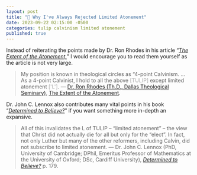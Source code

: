```yaml
---
layout: post
title: "🌷 Why I've Always Rejected Limited Atonement" 
date: 2023-09-22 02:15:00 -0500
categories: tulip calvinism limited atonement
published: true
---
```


Instead of reiterating the points made by Dr. Ron Rhodes in his article &ldquo;[*The Extent of the Atonement,*](https://www.ronrhodes.org/the-extent-of-the-atonement)&rdquo; I would encourage you to read them yourself as the article is not very large.

> My position is known in theological circles as “4-point Calvinism. ... As a 4-point Calvinist, I hold to all the above <span style="color:#A8A8A8">[TULIP]</span> except limited atonement <span style="color:#A8A8A8">['L']</span>. &mdash; [Dr. Ron Rhodes (Th.D., Dallas Theological Seminary)](https://youtu.be/Efc5MA2Vtu4), [The Extent of the Atonement](https://www.ronrhodes.org/the-extent-of-the-atonement).

Dr. John C. Lennox also contributes many vital points in his book &ldquo;[*Determined to Believe?*]()&rdquo; if you want something more in-depth an expansive.

> All of this invalidates the L of TULIP – “limited atonement” –
the view that Christ did not actually die for all but only for the “elect”.
In fact, not only Luther but many of the other reformers, including
Calvin, did not subscribe to limited atonement. &mdash; Dr. John C. Lennox (PhD, University of Cambridge; DPhil, Emeritus Professor of Mathematics at the University of Oxford; DSc, Cardiff University), [*Determined to Believe?*]() p. 179.

<!-- "🌷 “My position is known in theological circles as “4-point Calvinism.”” — Dr. Ron Rhodes. Is He Correct To Drop The 'L' From TULIP?" -->

<!-- Reformed theology contains a majority position known as orthodox Calvinism, and a minority view which posits a moderate position, often referred to as moderate Calvinism. This nuanced perspective deviates from the conventional doctrine of limited atonement and instead favors a libertarian conception of free will, as opposed to the prevailing view of [freedom of inclination](https://youtu.be/kSgYJbXGb04?t=55). In this regard, there are few individuals better equipped than Dr. Ron Rhodes to articulate and defend this stance with precision and clarity. -->

<!-- > My position is known in theological circles as “4-point Calvinism. ... As a 4-point Calvinist, I hold to all the above <span style="color:#A8A8A8">[TULIP]</span> except limited atonement <span style="color:#A8A8A8">['L']</span>. &mdash; [Dr. Ron Rhodes (Th.D., Dallas Theological Seminary)](https://youtu.be/Efc5MA2Vtu4), <span style="font-weight:bold;color:#FBB917;">4-point Moderate Calvinist</span>, [The Extent of the Atonement—Limited Atonement versus Unlimited Atonement](https://www.ronrhodes.org/the-extent-of-the-atonement). -->

<!-- As for who will defend the majority orthodox Calvinist position, I will be pulling from a wide body of <a href="#cite">sources</a> to verify if Rhodes has been answered. -->

<!-- <a name="contents" style="font-size:2.1em;color:black;">Contents</a>

- I. <a href="#freedom">Freedom Of Inclination</a>
- II. <a href="#atonement">Whosoever Believes</a>
    - 2.1 <a href="#John3:16">John 3:16</a>
        - 2.1.1 <a href="#2.1.1">Commentary</a>

<a name="freedom" href="#contents" style="font-size:2.1em">🌷 I. Freedom Of Inclination</a> -->

<!-- The focal point of this article is a comparison between Limited and Unlimited Atonement; nonetheless, it is of utmost importance to accurately convey the Calvinistic perspective on free will. It has been observed that numerous individuals tend to misconstrue this notion. It is pertinent to note that the charts presented herein are derived from Sproul's authoritative work ["Chosen by God."](https://amzn.to/42w1i9y) -->

<!-- > Every person who's ever been a Calvinist that I know of in history, has affirmed without reservation, that we are moral agents. We are volitional creatures that God has made; each one of us with a mind, with a heart, with affections, and with a will. &mdash; [Dr. R. C. Sproul (Ph.D., Whitefield Theological Seminary)](https://youtu.be/kSgYJbXGb04?t=55), <span style="font-weight:bold;color:#3EA055;">5-point Orthodox Calvinist</span>. -->

<!-- |Pre-Fall|Post-Fall|
|:-:|:-:|
|<span style="font-weight:bold;color:#3EA055;">Able to sin</span>|<span style="font-weight:bold;color:#3EA055;">Able to sin</span>|
|<span style="font-weight:bold;color:#3EA055;">Able to not sin</span>|Able to not sin|
|Unable to not sin|<span style="font-weight:bold;color:#3EA055;">Unable to not sin</span>|
|Unable to sin|Unable to sin|

|Reborn|Glorified|
|:-:|:-:|
|<span style="font-weight:bold;color:#3EA055;">Able to sin</span>|Able to sin|
|<span style="font-weight:bold;color:#3EA055;">Able to not sin</span>|<span style="font-weight:bold;color:#3EA055;">Able to not sin</span>|
|Unable to not sin|Unable to not sin|
|Unable to sin|<span style="font-weight:bold;color:#3EA055;">Unable to sin</span>| -->

<!-- > Unless it <span style="color:#A8A8A8">[your will]</span> has no bias to either side it's not truly free. Calvinism teaches that your desires are only wicked continuously in your fallen condition. They <span style="color:#A8A8A8">[Arminians]</span> would say then "Well your will isn't free," I'd say "Well it's free from coercion, but what it's not free from is you," because when I choose something I choose what I want, and if what I want is corrupt, then my choice will be corrupt. That's why I have to be changed, inside of me, for my will to choose the things of God. &mdash; [Dr. R. C. Sproul (Ph.D., Whitefield Theological Seminary)](https://youtu.be/kSgYJbXGb04?t=209), <span style="font-weight:bold;color:#3EA055;">5-point Orthodox Calvinist</span>. -->

<!-- <a name="atonement" href="#contents" style="font-size:2.1em">🌷 II. Whosoever Believes</a> -->


<!-- - <a name="John3:16" href="#contents" style="font-size:1.6em;">🌸 2.1 John 3:16</a>

    > “For God so loved the world, that He gave His only begotten Son, <span style="font-weight:bold;color:orangered;">that <span style="font-size:1.2em;color:red;">whoever believes</span></span> in Him shall not perish, but have eternal life. &mdash; John 3:16 LSB (Legacy Standard Bible) -->

<!-- - <a name="2.1.1" href="#contents" style="font-size:1.4em;">🌸 2.1.1 Commentary</a>

    Ron Rhodes seems to go in-depth about the Greek word for whole, but I think it is clear that no one from either side is contesting that. The real issue is how *"whoever believes"* is to be understood. Logically, we all agree that there is a group who makes it to heaven by God's grace, and a group which does not.

    It's clear that *"whoever believes"* is not the whole world, but a subset of people in the world. From this point onward, those within orthodoxy could easily say, that those who answer the effectual call are those who would believe, because they were predestined to and that is how God showed his love to the world, by saving a subset of people out of it.

    Rhodes points out correctly that the context shows, in vv. 14-15, that <span style="font-style:italic:bold;color:#828282;">&ldquo;John 3:16 cannot be divorced from verses 14-15, wherein Christ alludes to Numbers 21 with its discussion of Moses setting up the brazen serpent in the camp of Israel, so that if “any man” looked to it, he experienced physical deliverance. In verse 15 Christ applies the story spiritually when He says that “whosoever” believes on the uplifted Son of Man shall experience spiritual deliverance.&rdquo;</span> &mdash; [Dr. Ron Rhodes (Th.D., Dallas Theological Seminary), The Extent of the Atonement](https://www.ronrhodes.org/the-extent-of-the-atonement), <span style="font-weight:bold;color:#FBB917;">4-point Moderate Calvinist</span>.

    However, no one is debating that. We all believe this, the question is, is the subset of *"whoever believes"* doing so because they are elect? You might be saying to yourself, but he said *"any man,"* to which I would reply, of those who were not killed by poisonous serpents initially, before being given the chance to look upon the bronze serpent.

    > So Yahweh sent fiery serpents among the people, and they bit the people so that many people of Israel died. &mdash; Num. 21:6

    Furthermore, of those who survived, there were some who still did not repent even though the cure rate was 100%. Thus, &ldquo;any man&rdquo; is not &ldquo;every man&rdquo; by observation.

    > What is left unstated in this narrative is the number of people who died despite this remedy that God provided. Some of the people clearly repented, but the implication of the text is that **some of those who were bitten** looked at the bronze serpent while others **did not**. Even in their death agonies, in the throes of the terror and pain inflicted by these serpents, they would not trust God’s prescribed course—**even though the cure rate was one hundred percent**. &mdash; [Dr. R. C. Sproul (Ph.D., Whitefield Theological Seminary), John: An Expositional Commentary](https://amzn.to/42bfUdW), <span style="font-weight:bold;color:#3EA055;">5-point Orthodox Calvinist</span>.
    
    All Christian theologies including Rhodes' acknowledges an effectual call. While I find Rhodes answer to be a good one, I don't find it to be convincing. I'd need something more to tip the scales of interpretation. I find this subject to be dangerous to get wrong so I'm not advocating for either position as of yet. -->


<!-- <span style="font-size:2.1em">⚠️ Under Construction</span>

This article is under construction. Refresh weekly for updates. -->

<script>
    var refTagger = {
        settings: {
            bibleVersion: 'ESV'
        }
    }; 

    (function(d, t) {
        var n=d.querySelector('[nonce]');
        refTagger.settings.nonce = n && (n.nonce||n.getAttribute('nonce'));
        var g = d.createElement(t), s = d.getElementsByTagName(t)[0];
        g.src = 'https://api.reftagger.com/v2/RefTagger.js';
        g.nonce = refTagger.settings.nonce;
        s.parentNode.insertBefore(g, s);
    }(document, 'script'));
</script>